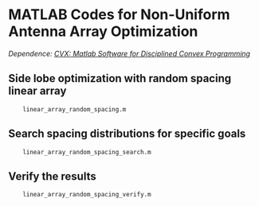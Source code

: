 # MATLAB Codes for Non-Uniform Antenna Array Optimization

*Dependence: [CVX: Matlab Software for Disciplined Convex Programming](http://cvxr.com/cvx/)*

## Side lobe optimization with random spacing linear array
        linear_array_random_spacing.m

## Search spacing distributions for specific goals
        linear_array_random_spacing_search.m

## Verify the results
        linear_array_random_spacing_verify.m
